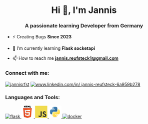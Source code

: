 <h1 align="center">Hi 👋, I'm Jannis</h1>
<h3 align="center">A passionate learning Developer from Germany</h3>

- ⚡ Creating Bugs **Since 2023**

- 🌱 I’m currently learning **Flask socketapi**

- 📫 How to reach me **jannis.reufsteck1@gmail.com**

<h3 align="left">Connect with me:</h3>
<p align="left">
<a href="https://dev.to/jannisrfst" target="blank"><img align="center" src="https://raw.githubusercontent.com/rahuldkjain/github-profile-readme-generator/master/src/images/icons/Social/devto.svg" alt="jannisrfst" height="30" width="40" /></a>
<a href="https://linkedin.com/in/www.linkedin.com/in/ jannis-reufsteck-6a959b278" target="blank"><img align="center" src="https://raw.githubusercontent.com/rahuldkjain/github-profile-readme-generator/master/src/images/icons/Social/linked-in-alt.svg" alt="www.linkedin.com/in/ jannis-reufsteck-6a959b278" height="30" width="40" /></a>
</p>

<h3 align="left">Languages and Tools:</h3>
<p </a> <a href="https://flask.palletsprojects.com/" target="_blank" rel="noreferrer"> <img src="https://cdn.worldvectorlogo.com/logos/flask.svg" alt="flask" width="40" height="40"/> </a> <a href="https://www.w3.org/html/" target="_blank" rel="noreferrer"> <img src="https://raw.githubusercontent.com/devicons/devicon/master/icons/html5/html5-original-wordmark.svg" alt="html5" width="40" height="40"/> </a> <a href="https://developer.mozilla.org/en-US/docs/Web/JavaScript" target="_blank" rel="noreferrer"> <img src="https://raw.githubusercontent.com/devicons/devicon/master/icons/javascript/javascript-original.svg" alt="javascript" width="40" height="40"/> </a> <a href="https://www.python.org" target="_blank" rel="noreferrer"> <img src="https://raw.githubusercontent.com/devicons/devicon/master/icons/python/python-original.svg" alt="python" width="40" height="40"/> </a>
<a href="https://www.docker.com/" target="_blank" rel="noreferrer"> <img src="https://www.docker.com/app/uploads/2023/08/logo-guide-logos-1.svg" alt="docker" width="40" height="40" /> </a> </p>
